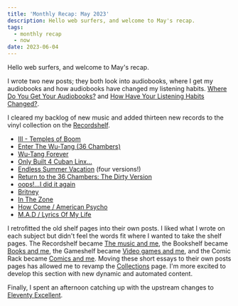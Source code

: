 ```yaml
---
title: 'Monthly Recap: May 2023'
description: Hello web surfers, and welcome to May's recap.
tags:
  - monthly recap
  - now
date: 2023-06-04
---
```


Hello web surfers, and welcome to May's recap.

I wrote two new posts; they both look into audiobooks, where I get my audiobooks and how audiobooks have changed my listening habits. [Where Do You Get Your Audiobooks?](/posts/where-do-you-get-your-audiobooks/) and [How Have Your Listening Habits Changed?](/posts/how-have-your-listening-habits-changed/).

I cleared my backlog of new music and added thirteen new records to the vinyl collection on the [Recordshelf](/recordshelf/).

- [III - Temples of Boom](/recordshelf/#iii-temples-of-boom)
- [Enter The Wu-Tang (36 Chambers)](/recordshelf/#enter-the-wu-tang-(36-chambers))
- [Wu-Tang Forever](/recordshelf/#wu-tang-forever)
- [Only Built 4 Cuban Linx...](/recordshelf/#only-built-4-cuban-linx...)
- [Endless Summer Vacation](/recordshelf/#endless-summer-vacation) (four versions!)
- [Return to the 36 Chambers: The Dirty Version](/recordshelf/#return-to-the-36-chambers:-the-dirty-version)
- [oops!...I did it again](/recordshelf/#oops!...i-did-it-again)
- [Britney](/recordshelf/#britney)
- [In The Zone](/recordshelf/#in-the-zone)
- [How Come / American Psycho](/recordshelf/#how-come-american-psycho)
- [M.A.D / Lyrics Of My Life](/recordshelf/#m.a.d-lyrics-of-my-life)

I retrofitted the old shelf pages into their own posts. I liked what I wrote on each subject but didn't feel the words fit where I wanted to take the shelf pages. The Recordshelf became [The music and me](/posts/the-music-and-me/), the Bookshelf became [Books and me](/posts/books-and-me/), the Gameshelf became [Video games and me](/posts/video-games-and-me/), and the Comic Rack became [Comics and me](/posts/comics-and-me/). Moving these short essays to their own posts pages has allowed me to revamp the [Collections](/collections/) page. I'm more excited to develop this section with new dynamic and automated content.

Finally, I spent an afternoon catching up with the upstream changes to [Eleventy Excellent](https://github.com/madrilene/eleventy-excellent/commits/main).